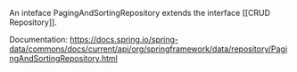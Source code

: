 An inteface PagingAndSortingRepository extends the interface [[CRUD Repository]].

Documentation: https://docs.spring.io/spring-data/commons/docs/current/api/org/springframework/data/repository/PagingAndSortingRepository.html

